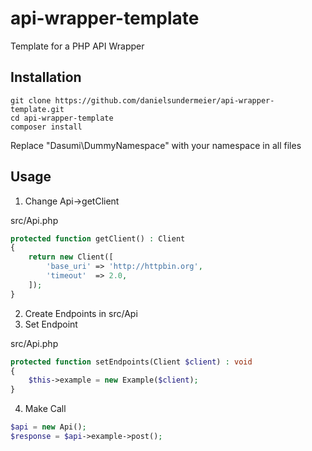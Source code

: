 # api-wrapper-template
Template for a PHP API Wrapper

## Installation

```
git clone https://github.com/danielsundermeier/api-wrapper-template.git
cd api-wrapper-template
composer install
```

Replace "Dasumi\DummyNamespace" with your namespace in all files

## Usage

1. Change Api->getClient

src/Api.php
```php
protected function getClient() : Client
{
    return new Client([        
        'base_uri' => 'http://httpbin.org',
        'timeout'  => 2.0,
    ]);
}
```

2. Create Endpoints in src/Api
3. Set Endpoint

src/Api.php
```php 
protected function setEndpoints(Client $client) : void
{
    $this->example = new Example($client);
}
```

4. Make Call

```php
$api = new Api();
$response = $api->example->post();
```
